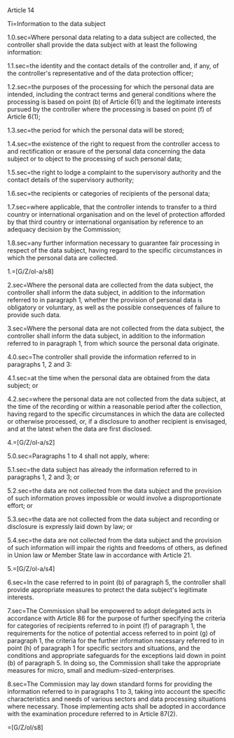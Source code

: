 Article 14

Ti=Information to the data subject

1.0.sec=Where personal data relating to a data subject are collected, the controller shall provide the data subject with at least the following information:

1.1.sec=the identity and the contact details of the controller and, if any, of the controller's representative and of the data protection officer;

1.2.sec=the purposes of the processing for which the personal data are intended, including the contract terms and general conditions where the processing is based on point (b) of Article 6(1) and the legitimate interests pursued by the controller where the processing is based on point (f) of Article 6(1);

1.3.sec=the period for which the personal data will be stored;

1.4.sec=the existence of the right to request from the controller access to and rectification or erasure of the personal data concerning the data subject or to object to the processing of such personal data;

1.5.sec=the right to lodge a complaint to the supervisory authority and the contact details of the supervisory authority;

1.6.sec=the recipients or categories of recipients of the personal data;

1.7.sec=where applicable, that the controller intends to transfer to a third country or international organisation and on the level of protection afforded by that third country or international organisation by reference to an adequacy decision by the Commission;

1.8.sec=any further information necessary to guarantee fair processing in respect of the data subject, having regard to the specific circumstances in which the personal data are collected.

1.=[G/Z/ol-a/s8]

2.sec=Where the personal data are collected from the data subject, the controller shall inform the data subject, in addition to the information referred to in paragraph 1, whether the provision of personal data is obligatory or voluntary, as well as the possible consequences of failure to provide such data.

3.sec=Where the personal data are not collected from the data subject, the controller shall inform the data subject, in addition to the information referred to in paragraph 1, from which source the personal data originate.

4.0.sec=The controller shall provide the information referred to in paragraphs 1, 2 and 3:

4.1.sec=at the time when the personal data are obtained from the data subject; or

4.2.sec=where the personal data are not collected from the data subject, at the time of the recording or within a reasonable period after the collection, having regard to the specific circumstances in which the data are collected or otherwise processed, or, if a disclosure to another recipient is envisaged, and at the latest when the data are first disclosed.

4.=[G/Z/ol-a/s2]

5.0.sec=Paragraphs 1 to 4 shall not apply, where:

5.1.sec=the data subject has already the information referred to in paragraphs 1, 2 and 3; or

5.2.sec=the data are not collected from the data subject and the provision of such information proves impossible or would involve a disproportionate effort; or

5.3.sec=the data are not collected from the data subject and recording or disclosure is expressly laid down by law; or

5.4.sec=the data are not collected from the data subject and the provision of such information will impair the rights and freedoms of others, as defined in Union law or Member State law in accordance with Article 21.

5.=[G/Z/ol-a/s4]

6.sec=In the case referred to in point (b) of paragraph 5, the controller shall provide appropriate measures to protect the data subject's legitimate interests.

7.sec=The Commission shall be empowered to adopt delegated acts in accordance with Article 86 for the purpose of further specifying the criteria for categories of recipients referred to in point (f) of paragraph 1, the requirements for the notice of potential access referred to in point (g) of paragraph 1, the criteria for the further  information necessary referred to in point (h) of paragraph 1 for specific sectors and situations, and the conditions and appropriate safeguards for the exceptions laid down in point (b) of paragraph 5. In doing so, the Commission shall take the appropriate measures for micro, small and medium-sized-enterprises.

8.sec=The Commission may lay down standard forms for providing the information referred to in paragraphs 1 to 3, taking into account the specific characteristics and needs of various sectors and data processing situations where necessary. Those implementing acts shall be adopted in accordance with the examination procedure referred to in Article 87(2).

=[G/Z/ol/s8]